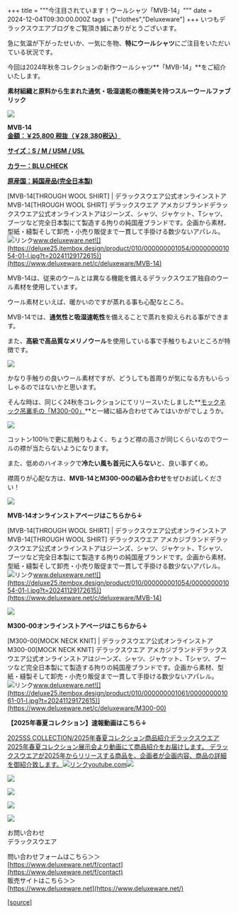 +++
title = """今注目されています！ウールシャツ「MVB-14」"""
date = 2024-12-04T09:30:00.000Z
tags = ["clothes","Deluxeware"]
+++
いつもデラックスウエアブログをご覧頂き誠にありがとうございます。

急に気温が下がったせいか、一気に冬物、**特にウールシャツ**にご注目をいただいている状況です。

今回は2024年秋冬コレクションの新作ウールシャツ**「MVB-14」**をご紹介いたします。

**素材組織と原料から生まれた通気・吸湿速乾の機能美を持つスルーウールファブリック**

[![](https://stat.ameba.jp/user_images/20241204/16/deluxeware/3b/b0/j/o0800080015517660757.jpg)](https://stat.ameba.jp/user_images/20241204/16/deluxeware/3b/b0/j/o0800080015517660757.jpg)

**MVB-14**  
**[金額：￥25,800 税抜（￥28,380税込）](https://www.deluxeware.net/c/deluxeware/MVB-14)**

**[サイズ：S / M / USM / USL](https://www.deluxeware.net/c/deluxeware/MVB-14)**

**[カラー：BLU.CHECK](https://www.deluxeware.net/c/deluxeware/MVB-14)**

**[原産国：純国産品(完全日本製)](https://www.deluxeware.net/c/deluxeware/MVB-14)**

[MVB-14\[THROUGH WOOL SHIRT\] | デラックスウエア公式オンラインストアMVB-14\[THROUGH WOOL SHIRT\] デラックスウエア アメカジブランドデラックスウエア公式オンラインストアはジーンズ、シャツ、ジャケット、Tシャツ、ブーツなど完全日本製にて製造する拘りの純国産ブランドです。企画から素材、型紙・縫製そして卸売・小売り販促まで一貫して手掛ける数少ないアパレル。![リンク](https://c.stat100.ameba.jp/ameblo/symbols/v3.20.0/svg/gray/editor_link.svg)www.deluxeware.net![](https://deluxe25.itembox.design/product/010/000000001054/000000001054-01-l.jpg?t=20241129172615)](https://www.deluxeware.net/c/deluxeware/MVB-14)

MVB-14は、従来のウールとは異なる機能を備えるデラックスウエア独自のウール素材を使用しています。

ウール素材といえば、暖かいのですが蒸れる事も心配なところ。

MVB-14では、**通気性と吸湿速乾性**を備えることで蒸れを抑えられる事ができます。

また、**高級で高品質なメリノウール**を使用している事で手触りもよいところが特徴です。

[![](https://stat.ameba.jp/user_images/20241204/17/deluxeware/20/53/j/o0800080015517668605.jpg)](https://stat.ameba.jp/user_images/20241204/17/deluxeware/20/53/j/o0800080015517668605.jpg)

かなり手触りの良いウール素材ですが、どうしても首周りが気になる方もいらっしゃるのではないかと思います。

そんな時は、同じく24秋冬コレクションにてリリースいたしました**[モックネック吊裏毛の「M300-00」](https://www.deluxeware.net/c/deluxeware/M300-00)**と一緒に組み合わせてみてはいかがでしょうか。

[![](https://stat.ameba.jp/user_images/20241204/16/deluxeware/7e/5c/j/o0800080015517660760.jpg)](https://stat.ameba.jp/user_images/20241204/16/deluxeware/7e/5c/j/o0800080015517660760.jpg)

コットン100％で更に肌触りもよく、ちょうど襟の高さが同じくらいなのでウールの襟が当たらないようになります。

また、低めのハイネックで**冷たい風も首元に入らない**と、良い事ずくめ。

襟周りが心配な方は、**MVB-14とM300-00の組み合わせ**をぜひお試しください！

[![](https://stat.ameba.jp/user_images/20241204/17/deluxeware/11/22/j/o0800080015517673079.jpg)](https://stat.ameba.jp/user_images/20241204/17/deluxeware/11/22/j/o0800080015517673079.jpg)

**MVB-14オンラインストアページはこちらから↓**

[MVB-14\[THROUGH WOOL SHIRT\] | デラックスウエア公式オンラインストアMVB-14\[THROUGH WOOL SHIRT\] デラックスウエア アメカジブランドデラックスウエア公式オンラインストアはジーンズ、シャツ、ジャケット、Tシャツ、ブーツなど完全日本製にて製造する拘りの純国産ブランドです。企画から素材、型紙・縫製そして卸売・小売り販促まで一貫して手掛ける数少ないアパレル。![リンク](https://c.stat100.ameba.jp/ameblo/symbols/v3.20.0/svg/gray/editor_link.svg)www.deluxeware.net![](https://deluxe25.itembox.design/product/010/000000001054/000000001054-01-l.jpg?t=20241129172615)](https://www.deluxeware.net/c/deluxeware/MVB-14)

[![](https://stat.ameba.jp/user_images/20241204/17/deluxeware/e6/3b/j/o0800080015517673044.jpg)](https://stat.ameba.jp/user_images/20241204/17/deluxeware/e6/3b/j/o0800080015517673044.jpg)

**M300-00オンラインストアページはこちらから↓**

[M300-00\[MOCK NECK KNIT\] | デラックスウエア公式オンラインストアM300-00\[MOCK NECK KNIT\] デラックスウエア アメカジブランドデラックスウエア公式オンラインストアはジーンズ、シャツ、ジャケット、Tシャツ、ブーツなど完全日本製にて製造する拘りの純国産ブランドです。企画から素材、型紙・縫製そして卸売・小売り販促まで一貫して手掛ける数少ないアパレル。![リンク](https://c.stat100.ameba.jp/ameblo/symbols/v3.20.0/svg/gray/editor_link.svg)www.deluxeware.net![](https://deluxe25.itembox.design/product/010/000000001061/000000001061-01-l.jpg?t=20241129172615)](https://www.deluxeware.net/c/deluxeware/M300-00)

**【2025年春夏コレクション】速報動画はこちら↓**

[2025SS COLLECTION/2025年春夏コレクション商品紹介デラックスウエア2025年春夏コレクション展示会より動画にて商品紹介をお届けします。 デラックスウエアが2025年からリリースする商品を、企画者が企画内容、商品の詳細を御紹介致します。![リンク](https://c.stat100.ameba.jp/ameblo/symbols/v3.20.0/svg/gray/editor_link.svg)youtube.com![](https://i.ytimg.com/vi/A71qJSd2lh4/hqdefault.jpg?sqp=-oaymwEXCOADEI4CSFryq4qpAwkIARUAAIhCGAE=&rs=AOn4CLAjvDtZHCLmch_wfz5qqtOMUoi28A&days_since_epoch=20061)](https://youtube.com/playlist?list=PLmcuUjZ67rhnclr762_W-zDg7FyyrNvqF&si=NnCxT5A6hKtCt1LN)

[![](https://stat.ameba.jp/user_images/20241116/16/deluxeware/4a/05/j/o1200050015510661447.jpg?caw=800)](https://www.deluxeware.net/c/deluxeware/D-26)

[![](https://stat.ameba.jp/user_images/20240315/15/deluxeware/04/7f/j/o0800026015413271803.jpg?caw=800)](https://www.instagram.com/deluxeware/?hl=ja)

[![](https://stat.ameba.jp/user_images/20220415/12/deluxeware/3b/ce/j/o0800026015103175481.jpg?caw=800)](https://www.deluxeware.net/f/headstore)

[![](https://stat.ameba.jp/user_images/20220415/12/deluxeware/d7/c6/j/o0800026015103175487.jpg?caw=800)](https://www.deluxeware.net/)

お問い合わせ  
デラックスウエア

問い合わせフォームはこちら＞＞  
[https://www.deluxeware.net/f/contact](https://www.deluxeware.net/f/contact)  
販売サイトはこちら＞＞  
[https://www.deluxeware.net](https://www.deluxeware.net/)

[[source]](https://ameblo.jp/deluxeware/entry-12877432253.html)
